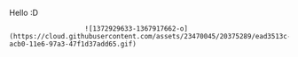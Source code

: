 Hello :D

                       ![1372929633-1367917662-o](https://cloud.githubusercontent.com/assets/23470045/20375289/ead3513c-acb0-11e6-97a3-47f1d37add65.gif)
